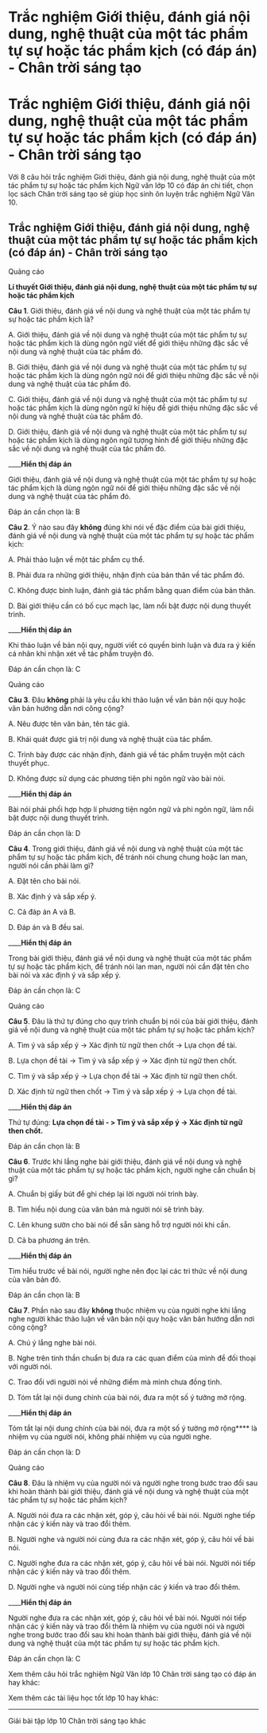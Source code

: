 # Trắc nghiệm Giới thiệu, đánh giá nội dung, nghệ thuật của một tác phẩm tự sự hoặc tác phẩm kịch (có đáp án) - Chân trời sáng tạo

# Trắc nghiệm Giới thiệu, đánh giá nội dung, nghệ thuật của một tác phẩm tự sự hoặc tác phẩm kịch (có đáp án) - Chân trời sáng tạo

Với 8 câu hỏi trắc nghiệm Giới thiệu, đánh giá nội dung, nghệ thuật của một tác phẩm tự sự hoặc tác phẩm kịch Ngữ văn lớp 10 có đáp án chi tiết, chọn lọc sách Chân trời sáng tạo sẽ giúp học sinh ôn luyện trắc nghiệm Ngữ Văn 10.

## Trắc nghiệm Giới thiệu, đánh giá nội dung, nghệ thuật của một tác phẩm tự sự hoặc tác phẩm kịch (có đáp án) - Chân trời sáng tạo

Quảng cáo

**Lí thuyết Giới thiệu, đánh giá nội dung, nghệ thuật của một tác phẩm tự sự hoặc tác phẩm kịch**

**Câu 1**. Giới thiệu, đánh giá về nội dung và nghệ thuật của một tác phẩm tự sự hoặc tác phẩm kịch là?

A. Giới thiệu, đánh giá về nội dung và nghệ thuật của một tác phẩm tự sự hoặc tác phẩm kịch là dùng ngôn ngữ viết để giới thiệu những đặc sắc về nội dung và nghệ thuật của tác phẩm đó.

B. Giới thiệu, đánh giá về nội dung và nghệ thuật của một tác phẩm tự sự hoặc tác phẩm kịch là dùng ngôn ngữ nói để giới thiệu những đặc sắc về nội dung và nghệ thuật của tác phẩm đó.

C. Giới thiệu, đánh giá về nội dung và nghệ thuật của một tác phẩm tự sự hoặc tác phẩm kịch là dùng ngôn ngữ kí hiệu để giới thiệu những đặc sắc về nội dung và nghệ thuật của tác phẩm đó.

D. Giới thiệu, đánh giá về nội dung và nghệ thuật của một tác phẩm tự sự hoặc tác phẩm kịch là dùng ngôn ngữ tượng hình để giới thiệu những đặc sắc về nội dung và nghệ thuật của tác phẩm đó.

____**Hiển thị đáp án**

Giới thiệu, đánh giá về nội dung và nghệ thuật của một tác phẩm tự sự hoặc tác phẩm kịch là dùng ngôn ngữ nói để giới thiệu những đặc sắc về nội dung và nghệ thuật của tác phẩm đó.

Đáp án cần chọn là: B

**Câu 2**. Ý nào sau đây **không** đúng khi nói về đặc điểm của bài giới thiệu, đánh giá về nội dung và nghệ thuật của một tác phẩm tự sự hoặc tác phẩm kịch:

A. Phải thảo luận về một tác phẩm cụ thể.

B. Phải đưa ra những giới thiệu, nhận định của bản thân về tác phẩm đó.

C. Không được bình luận, đánh giá tác phẩm bằng quan điểm của bản thân.

D. Bài giới thiệu cần có bố cục mạch lạc, làm nổi bật được nội dung thuyết trình.

____**Hiển thị đáp án**

Khi thảo luận về bản nội quy, người viết có quyền bình luận và đưa ra ý kiến cá nhân khi nhận xét về tác phẩm truyện đó.

Đáp án cần chọn là: C

Quảng cáo

**Câu 3**. Đâu **không** phải là yêu cầu khi thảo luận về văn bản nội quy hoặc văn bản hướng dẫn nơi công cộng?

A. Nêu được tên văn bản, tên tác giả.

B. Khái quát được giá trị nội dung và nghệ thuật của tác phẩm.

C. Trình bày được các nhận định, đánh giá về tác phẩm truyện một cách thuyết phục.

D. Không được sử dụng các phương tiện phi ngôn ngữ vào bài nói.

____**Hiển thị đáp án**

Bài nói phải phối hợp hợp lí phương tiện ngôn ngữ và phi ngôn ngữ, làm nổi bật được nội dung thuyết trình.

Đáp án cần chọn là: D

**Câu 4**. Trong giới thiệu, đánh giá về nội dung và nghệ thuật của một tác phẩm tự sự hoặc tác phẩm kịch, để tránh nói chung chung hoặc lan man, người nói cần phải làm gì?

A. Đặt tên cho bài nói.

B. Xác định ý và sắp xếp ý.

C. Cả đáp án A và B.

D. Đáp án và B đều sai.

____**Hiển thị đáp án**

Trong bài giới thiệu, đánh giá về nội dung và nghệ thuật của một tác phẩm tự sự hoặc tác phẩm kịch, để tránh nói lan man, người nói cần đặt tên cho bài nói và xác định ý và sắp xếp ý.

Đáp án cần chọn là: C

Quảng cáo

**Câu 5**. Đâu là thứ tự đúng cho quy trình chuẩn bị nói của bài giới thiệu, đánh giá về nội dung và nghệ thuật của một tác phẩm tự sự hoặc tác phẩm kịch?

A. Tìm ý và sắp xếp ý -> Xác định từ ngữ then chốt -> Lựa chọn đề tài.

B. Lựa chọn đề tài -> Tìm ý và sắp xếp ý -> Xác định từ ngữ then chốt.

C. Tìm ý và sắp xếp ý -> Lựa chọn đề tài -> Xác định từ ngữ then chốt.

D. Xác định từ ngữ then chốt -> Tìm ý và sắp xếp ý -> Lựa chọn đề tài.

____**Hiển thị đáp án**

Thứ tự đúng: **Lựa chọn đề tài - > Tìm ý và sắp xếp ý -> Xác định từ ngữ then chốt.**

Đáp án cần chọn là: B

**Câu 6**. Trước khi lắng nghe bài giới thiệu, đánh giá về nội dung và nghệ thuật của một tác phẩm tự sự hoặc tác phẩm kịch, người nghe cần chuẩn bị gì?

A. Chuẩn bị giấy bút để ghi chép lại lời người nói trình bày.

B. Tìm hiểu nội dung của văn bản mà người nói sẽ trình bày.

C. Lên khung sườn cho bài nói để sẵn sàng hỗ trợ người nói khi cần.

D. Cả ba phương án trên.

____**Hiển thị đáp án**

Tìm hiểu trước về bài nói, người nghe nên đọc lại các tri thức về nội dung của văn bản đó.

Đáp án cần chọn là: B

**Câu 7**. Phần nào sau đây **không** thuộc nhiệm vụ của người nghe khi lắng nghe người khác thảo luận về văn bản nội quy hoặc văn bản hướng dẫn nơi công cộng?

A. Chú ý lắng nghe bài nói.

B. Nghe trên tinh thần chuẩn bị đưa ra các quan điểm của mình để đối thoại với người nói.

C. Trao đổi với người nói về những điểm mà mình chưa đồng tình.

D. Tóm tắt lại nội dung chính của bài nói, đưa ra một số ý tưởng mở rộng.

____**Hiển thị đáp án**

Tóm tắt lại nội dung chính của bài nói, đưa ra một số ý tưởng mở rộng**** là nhiệm vụ của người nói, không phải nhiệm vụ của người nghe.

Đáp án cần chọn là: D

Quảng cáo

**Câu 8**. Đâu là nhiệm vụ của người nói và người nghe trong bước trao đổi sau khi hoàn thành bài giới thiệu, đánh giá về nội dung và nghệ thuật của một tác phẩm tự sự hoặc tác phẩm kịch?

A. Người nói đưa ra các nhận xét, góp ý, câu hỏi về bài nói. Người nghe tiếp nhận các ý kiến này và trao đổi thêm.

B. Người nghe và người nói cùng đưa ra các nhận xét, góp ý, câu hỏi về bài nói.

C. Người nghe đưa ra các nhận xét, góp ý, câu hỏi về bài nói. Người nói tiếp nhận các ý kiến này và trao đổi thêm.

D. Người nghe và người nói cùng tiếp nhận các ý kiến và trao đổi thêm.

____**Hiển thị đáp án**

Người nghe đưa ra các nhận xét, góp ý, câu hỏi về bài nói. Người nói tiếp nhận các ý kiến này và trao đổi thêm là nhiệm vụ của người nói và người nghe trong bước trao đổi sau khi hoàn thành bài giới thiệu, đánh giá về nội dung và nghệ thuật của một tác phẩm tự sự hoặc tác phẩm kịch.

Đáp án cần chọn là: C

Xem thêm câu hỏi trắc nghiệm Ngữ Văn lớp 10 Chân trời sáng tạo có đáp án hay khác:

Xem thêm các tài liệu học tốt lớp 10 hay khác:

* * *

Giải bài tập lớp 10 Chân trời sáng tạo khác
